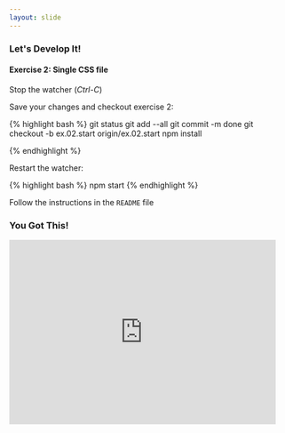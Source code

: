 ```yaml
---
layout: slide
---
```



<section>

### Let's Develop It!

#### Exercise 2: Single CSS file

Stop the watcher (*Ctrl-C*)

Save your changes and checkout exercise 2:

{% highlight bash %}
git status
git add --all
git commit -m done
git checkout -b ex.02.start origin/ex.02.start
npm install

{% endhighlight %}

Restart the watcher:

{% highlight bash %}
npm start
{% endhighlight %}

Follow the instructions in the `README` file

</section>


<section>

### You Got This!

<iframe src="https://giphy.com/embed/3oEduLl7trWHEWdO5a" width="480"
height="332" frameBorder="0" class="giphy-embed fragment noprint"
allowFullScreen></iframe>




</section>
